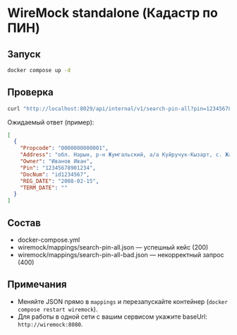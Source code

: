 # WireMock standalone (Кадастр по ПИН)

## Запуск
```bash
docker compose up -d
```

## Проверка
```bash
curl "http://localhost:8029/api/internal/v1/search-pin-all?pin=12345678901234"
```

Ожидаемый ответ (пример):
```json
[
  {
    "Propcode": "0000000000001",
    "Address": "обл. Нарын, р-н Жумгальский, а/а Куйручук-Кызарт, с. Жаны-Арык, уч. Балтабай усту.",
    "Owner": "Иванов Иван",
    "Pin": "12345678901234",
    "DocNum": "id1234567",
    "REG_DATE": "2008-02-15",
    "TERM_DATE": ""
  }
]
```

## Состав
- docker-compose.yml
- wiremock/mappings/search-pin-all.json — успешный кейс (200)
- wiremock/mappings/search-pin-all-bad.json — некорректный запрос (400)

## Примечания
- Меняйте JSON прямо в `mappings` и перезапускайте контейнер (`docker compose restart wiremock`).
- Для работы в одной сети с вашим сервисом укажите baseUrl: `http://wiremock:8080`.
